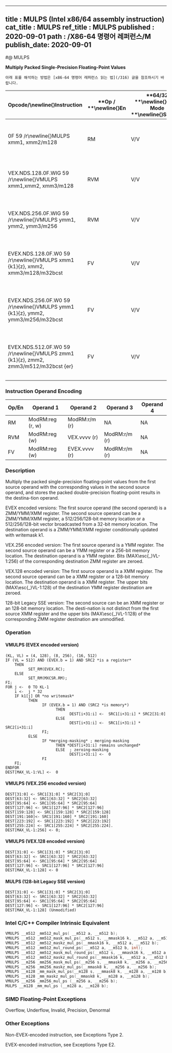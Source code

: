 ----------------------------
title : MULPS (Intel x86/64 assembly instruction)
cat_title : MULPS
ref_title : MULPS
published : 2020-09-01
path : /X86-64 명령어 레퍼런스/M
publish_date: 2020-09-01
----------------------------


#@ MULPS

**Multiply Packed Single-Precision Floating-Point Values**

```lec-info
아래 표를 해석하는 방법은 [x86-64 명령어 레퍼런스 읽는 법](/316) 글을 참조하시기 바랍니다.
```

|**Opcode/**\newline{}**Instruction**|**Op / **\newline{}**En**|**64/32 **\newline{}**bit Mode **\newline{}**Support**|**CPUID **\newline{}**Feature **\newline{}**Flag**|**Description**|
|------------------------------------|-------------------------|------------------------------------------------------|--------------------------------------------------|---------------|
|0F 59 /r\newline{}MULPS xmm1, xmm2/m128|RM|V/V|SSE|Multiply packed single-precision floating-point values in xmm2/m128 with xmm1 and store result in xmm1.|
|VEX.NDS.128.0F.WIG 59 /r\newline{}VMULPS xmm1,xmm2, xmm3/m128|RVM|V/V|AVX|Multiply packed single-precision floating-point values in xmm3/m128 with xmm2 and store result in xmm1.|
|VEX.NDS.256.0F.WIG 59 /r\newline{}VMULPS ymm1, ymm2, ymm3/m256|RVM|V/V|AVX|Multiply packed single-precision floating-point values in ymm3/m256 with ymm2 and store result in ymm1.|
|EVEX.NDS.128.0F.W0 59 /r\newline{}VMULPS xmm1 {k1}{z}, xmm2, xmm3/m128/m32bcst|FV|V/V|AVX512VL\newline{}AVX512F|Multiply packed single-precision floating-point values from xmm3/m128/m32bcst to xmm2 and store result in xmm1.|
|EVEX.NDS.256.0F.W0 59 /r\newline{}VMULPS ymm1 {k1}{z}, ymm2, ymm3/m256/m32bcst|FV|V/V|AVX512VL\newline{}AVX512F|Multiply packed single-precision floating-point values from ymm3/m256/m32bcst to ymm2 and store result in ymm1.|
|EVEX.NDS.512.0F.W0 59 /r\newline{}VMULPS zmm1 {k1}{z}, zmm2, zmm3/m512/m32bcst {er}|FV|V/V|AVX512F|Multiply packed single-precision floating-point values in zmm3/m512/m32bcst with zmm2 and store result in zmm1.|
### Instruction Operand Encoding


|Op/En|Operand 1|Operand 2|Operand 3|Operand 4|
|-----|---------|---------|---------|---------|
|RM|ModRM:reg (r, w)|ModRM:r/m (r)|NA|NA|
|RVM|ModRM:reg (w)|VEX.vvvv (r)|ModRM:r/m (r)|NA|
|FV|ModRM:reg (w)|EVEX.vvvv (r)|ModRM:r/m (r)|NA|
### Description


Multiply the packed single-precision floating-point values from the first source operand with the corresponding values in the second source operand, and stores the packed double-precision floating-point results in the destina-tion operand.

EVEX encoded versions: The first source operand (the second operand) is a ZMM/YMM/XMM register. The second source operand can be a ZMM/YMM/XMM register, a 512/256/128-bit memory location or a 512/256/128-bit vector broadcasted from a 32-bit memory location. The destination operand is a ZMM/YMM/XMM register conditionally updated with writemask k1.

VEX.256 encoded version: The first source operand is a YMM register. The second source operand can be a YMM register or a 256-bit memory location. The destination operand is a YMM register. Bits (MAX\esc{_}VL-1:256) of the corresponding destination ZMM register are zeroed.

VEX.128 encoded version: The first source operand is a XMM register. The second source operand can be a XMM register or a 128-bit memory location. The destination operand is a XMM register. The upper bits (MAX\esc{_}VL-1:128) of the destination YMM register destination are zeroed.

128-bit Legacy SSE version: The second source can be an XMM register or an 128-bit memory location. The desti-nation is not distinct from the first source XMM register and the upper bits (MAX\esc{_}VL-1:128) of the corresponding ZMM register destination are unmodified.


### Operation
#### VMULPS (EVEX encoded version)
```info-verb
(KL, VL) = (4, 128), (8, 256), (16, 512)
IF (VL = 512) AND (EVEX.b = 1) AND SRC2 *is a register*
    THEN
          SET_RM(EVEX.RC);
    ELSE 
          SET_RM(MXCSR.RM);
FI;
FOR j <-  0 TO KL-1
    i <-  j * 32
    IF k1[j] OR *no writemask*
          THEN 
                IF (EVEX.b = 1) AND (SRC2 *is memory*)
                      THEN
                            DEST[i+31:i] <-  SRC1[i+31:i] * SRC2[31:0]
                      ELSE 
                            DEST[i+31:i] <-  SRC1[i+31:i] * SRC2[i+31:i]
                FI;
          ELSE 
                IF *merging-masking* ; merging-masking
                      THEN *DEST[i+31:i] remains unchanged*
                      ELSE  ; zeroing-masking
                            DEST[i+31:i] <-  0
                FI
    FI;
ENDFOR
DEST[MAX_VL-1:VL] <-  0
```
#### VMULPS (VEX.256 encoded version)
```info-verb
DEST[31:0] <- SRC1[31:0] * SRC2[31:0]
DEST[63:32] <- SRC1[63:32] * SRC2[63:32]
DEST[95:64] <- SRC1[95:64] * SRC2[95:64]
DEST[127:96] <- SRC1[127:96] * SRC2[127:96]
DEST[159:128] <- SRC1[159:128] * SRC2[159:128]
DEST[191:160]<- SRC1[191:160] * SRC2[191:160]
DEST[223:192] <- SRC1[223:192] * SRC2[223:192]
DEST[255:224] <- SRC1[255:224] * SRC2[255:224].
DEST[MAX_VL-1:256] <- 0;
```
#### VMULPS (VEX.128 encoded version)
```info-verb
DEST[31:0] <- SRC1[31:0] * SRC2[31:0]
DEST[63:32] <- SRC1[63:32] * SRC2[63:32]
DEST[95:64] <- SRC1[95:64] * SRC2[95:64]
DEST[127:96] <- SRC1[127:96] * SRC2[127:96]
DEST[MAX_VL-1:128] <- 0
```
#### MULPS (128-bit Legacy SSE version)
```info-verb
DEST[31:0] <- SRC1[31:0] * SRC2[31:0]
DEST[63:32] <- SRC1[63:32] * SRC2[63:32]
DEST[95:64] <- SRC1[95:64] * SRC2[95:64]
DEST[127:96] <- SRC1[127:96] * SRC2[127:96]
DEST[MAX_VL-1:128] (Unmodified)
```

### Intel C/C++ Compiler Intrinsic Equivalent

```cpp
VMULPS __m512 _mm512_mul_ps( __m512 a, __m512 b);
VMULPS __m512 _mm512_mask_mul_ps(__m512 s, __mmask16 k, __m512 a, __m512 b);
VMULPS __m512 _mm512_maskz_mul_ps(__mmask16 k, __m512 a, __m512 b);
VMULPS __m512 _mm512_mul_round_ps( __m512 a, __m512 b, int);
VMULPS __m512 _mm512_mask_mul_round_ps(__m512 s, __mmask16 k, __m512 a, __m512 b, int);
VMULPS __m512 _mm512_maskz_mul_round_ps(__mmask16 k, __m512 a, __m512 b, int);
VMULPS __m256 _mm256_mask_mul_ps(__m256 s, __mmask8 k, __m256 a, __m256 b);
VMULPS __m256 _mm256_maskz_mul_ps(__mmask8 k, __m256 a, __m256 b);
VMULPS __m128 _mm_mask_mul_ps(__m128 s, __mmask8 k, __m128 a, __m128 b);
VMULPS __m128 _mm_maskz_mul_ps(__mmask8 k, __m128 a, __m128 b);
VMULPS __m256 _mm256_mul_ps (__m256 a, __m256 b);
MULPS __m128 _mm_mul_ps (__m128 a, __m128 b);
```
### SIMD Floating-Point Exceptions


Overflow, Underflow, Invalid, Precision, Denormal

### Other Exceptions


Non-EVEX-encoded instruction, see Exceptions Type 2.

EVEX-encoded instruction, see Exceptions Type E2.

